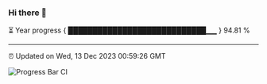 ### Hi there 👋

⏳ Year progress { ████████████████████████████▁▁ } 94.81 %

---

⏰ Updated on Wed, 13 Dec 2023 00:59:26 GMT

![Progress Bar CI](https://github.com/JuvenileQ/Progress-Bar-CI/workflows/main/badge.svg)
